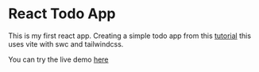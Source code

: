 # React Todo App

This is my first react app. Creating a simple todo app from this [tutorial](https://youtu.be/Rh3tobg7hEo?si=P-zwXbHJTgeq1WxT) this uses vite with swc and tailwindcss.

You can try the live demo [here](https://jk03coder.github.io/todo-react-app/)
